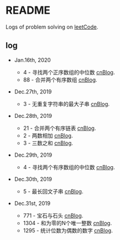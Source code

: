 # README

Logs of problem solving on [leetCode](https://leetcode-cn.com).

## log

- Jan.16th, 2020
  - 4 - 寻找两个正序数组的中位数 [cnBlog](https://www.cnblogs.com/litun/p/letcode_solution_4.html).
  - 88 - 合并两个有序数组 [cnBlog](https://www.cnblogs.com/litun/p/leetcode_solution__88.html).

- Dec.27th, 2019
  - 3 - 无重复字符串的最大子串 [cnBlog](https://www.cnblogs.com/litun/p/12108304.html).

- Dec.28th, 2019
  - 21 - 合并两个有序链表 [cnBlog](https://www.cnblogs.com/litun/p/12112908.html).
  - 2 - 两数相加 [cnBlog](https://www.cnblogs.com/litun/p/12112941.html).
  - 3 - 三数之和 [cnBlog](https://www.cnblogs.com/litun/p/12113072.html).

- Dec.29th, 2019
  - 4 - 寻找两个有序数组的中位数 [cnBlog](https://www.cnblogs.com/litun/p/12116879.html).
  
- Dec.30th, 2019
  - 5 - 最长回文子串 [cnBlog](https://www.cnblogs.com/litun/p/12122233.html).

- Dec.31st, 2019
  - 771 - 宝石与石头 [cnBlog](https://www.cnblogs.com/litun/p/12127840.html).
  - 1304 - 和为零的N个唯一整数 [cnBlog](https://www.cnblogs.com/litun/p/12127859.html).
  - 1295 - 统计位数为偶数的数字 [cnBlog](https://www.cnblogs.com/litun/p/12127886.html).
